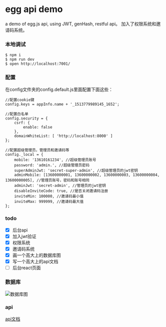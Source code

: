 # egg api demo

a demo of egg.js api, using JWT, genHash, restful api。
加入了权限系统和邀请码系统。

### 本地调试

```
$ npm i
$ npm run dev
$ open http://localhost:7001/
```

### 配置

在config文件夹的config.default.js里面配置下面这些：

```
//配置cookie键
config.keys = appInfo.name + '_1513779989145_1652';

//配置白名单
config.security = {
    csrf: {
        enable: false
    },
    domainWhiteList: [ 'http://localhost:8000' ]
};

//配置超级管理员，管理员和邀请码等
config._local = {
    mobile: '13610161234', //超级管理员账号
    password: 'admin.', //超级管理员密码
    superAdminJwt: 'secret-super-admin', //超级管理员的jwt密钥
    adminMobile: [13600000001, 13600000002, 13600000003, 13600000004, 13600000005], //管理员账号，密码和账号相同
    adminJwt: 'secret-admin', //管理员的jwt密钥
    disableInviteCode: true, //是否关闭邀请码注册
    inviteMin: 100000, //邀请码最小值
    inviteMax: 999999, //邀请码最大值
};
```

### todo

- [x] 后台api
- [x] 加入jwt验证
- [x] 权限系统
- [x] 邀请码系统
- [x] 画一个高大上的数据库图
- [x] 写一个高大上的api文档
- [ ] 后台react页面

### 数据库

![数据库图](./api/ER图.png)

### api

[api文档](https://sishenhei7.github.io/egg.js-api-demo/api/api_docs)







